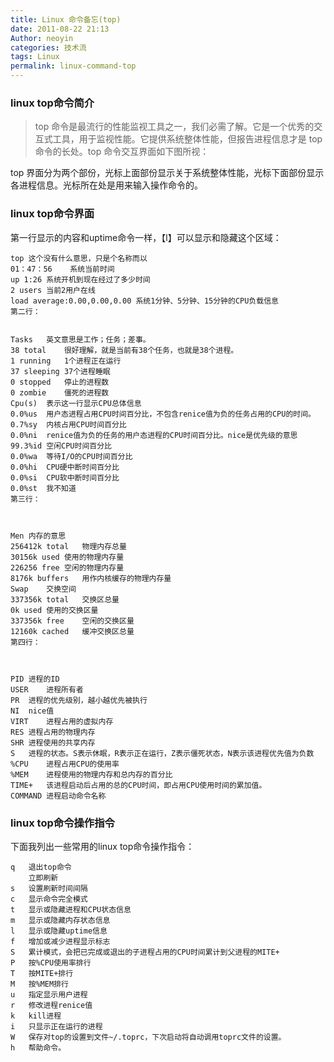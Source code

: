 ```yaml
---
title: Linux 命令备忘(top)
date: 2011-08-22 21:13
Author: neoyin
categories: 技术流
tags: Linux
permalink: linux-command-top
---
```


### linux top命令简介

> top 命令是最流行的性能监视工具之一，我们必需了解。它是一个优秀的交互式工具，用于监视性能。它提供系统整体性能，但报告进程信息才是 top 命令的长处。top 命令交互界面如下图所视：

top 界面分为两个部份，光标上面部份显示关于系统整体性能，光标下面部份显示各进程信息。光标所在处是用来输入操作命令的。


### linux top命令界面

第一行显示的内容和uptime命令一样，【l】可以显示和隐藏这个区域：

 
```
top	这个没有什么意思，只是个名称而以
01：47：56	系统当前时间
up 1:26	系统开机到现在经过了多少时间
2 users	当前2用户在线
load average:0.00,0.00,0.00	系统1分钟、5分钟、15分钟的CPU负载信息
第二行：

 
Tasks	英文意思是工作；任务；差事。
38 total	很好理解，就是当前有38个任务，也就是38个进程。
1 running	1个进程正在运行
37 sleeping	37个进程睡眠
0 stopped	停止的进程数
0 zombie	僵死的进程数
Cpu(s)	表示这一行显示CPU总体信息
0.0%us	用户态进程占用CPU时间百分比，不包含renice值为负的任务占用的CPU的时间。
0.7%sy	内核占用CPU时间百分比
0.0%ni	renice值为负的任务的用户态进程的CPU时间百分比。nice是优先级的意思
99.3%id	空闲CPU时间百分比
0.0%wa	等待I/O的CPU时间百分比
0.0%hi	CPU硬中断时间百分比
0.0%si	CPU软中断时间百分比
0.0%st	我不知道
第三行：

 

Men	内存的意思
256412k total	物理内存总量
30156k used	使用的物理内存量
226256 free	空闲的物理内存量
8176k buffers	用作内核缓存的物理内存量
Swap	交换空间
337356k total	交换区总量
0k used	使用的交换区量
337356k free	空闲的交换区量
12160k cached	缓冲交换区总量
第四行：

 

PID	进程的ID
USER	进程所有者
PR	进程的优先级别，越小越优先被执行
NI	nice值
VIRT	进程占用的虚拟内存
RES	进程占用的物理内存
SHR	进程使用的共享内存
S	进程的状态。S表示休眠，R表示正在运行，Z表示僵死状态，N表示该进程优先值为负数
%CPU	进程占用CPU的使用率
%MEM	进程使用的物理内存和总内存的百分比
TIME+	该进程启动后占用的总的CPU时间，即占用CPU使用时间的累加值。
COMMAND	进程启动命令名称
```

### linux top命令操作指令

下面我列出一些常用的linux top命令操作指令：

```
q	退出top命令
 	立即刷新
s	设置刷新时间间隔
c	显示命令完全模式
t	显示或隐藏进程和CPU状态信息
m	显示或隐藏内存状态信息
l	显示或隐藏uptime信息
f	增加或减少进程显示标志
S	累计模式，会把已完成或退出的子进程占用的CPU时间累计到父进程的MITE+
P	按%CPU使用率排行
T	按MITE+排行
M	按%MEM排行
u	指定显示用户进程
r	修改进程renice值
k	kill进程
i	只显示正在运行的进程
W	保存对top的设置到文件~/.toprc，下次启动将自动调用toprc文件的设置。
h	帮助命令。
```